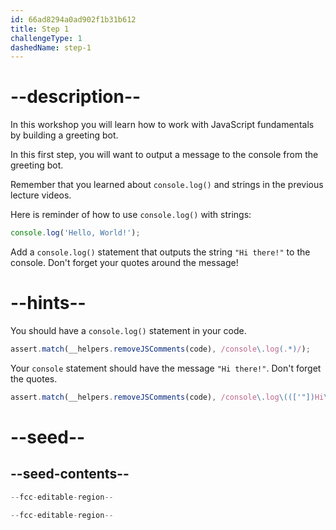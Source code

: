 ```yaml
---
id: 66ad8294a0ad902f1b31b612
title: Step 1
challengeType: 1
dashedName: step-1
---
```


# --description--

In this workshop you will learn how to work with JavaScript fundamentals by building a greeting bot. 

In this first step, you will want to output a message to the console from the greeting bot.

Remember that you learned about `console.log()` and strings in the previous lecture videos. 

Here is reminder of how to use `console.log()` with strings:

```js
console.log('Hello, World!');
```

Add a `console.log()` statement that outputs the string `"Hi there!"` to the console. Don't forget your quotes around the message! 


# --hints--

You should have a `console.log()` statement in your code.

```js
assert.match(__helpers.removeJSComments(code), /console\.log(.*)/);
```

Your `console` statement should have the message `"Hi there!"`. Don't forget the quotes.

```js
assert.match(__helpers.removeJSComments(code), /console\.log\((['"])Hi\s+there!\1\);?/);
```

# --seed--

## --seed-contents--

```js
--fcc-editable-region--

--fcc-editable-region--
```

